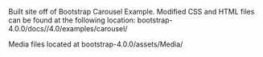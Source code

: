 Built site off of Bootstrap Carousel Example. Modified CSS and HTML files can be found at the following location: bootstrap-4.0.0/docs//4.0/examples/carousel/

Media files located at bootstrap-4.0.0/assets/Media/
